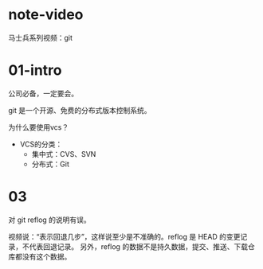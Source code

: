 # note-video
马士兵系列视频：git

# 01-intro
公司必备，一定要会。

git 是一个开源、免费的分布式版本控制系统。

为什么要使用vcs？

- VCS的分类：
  - 集中式：CVS、SVN
  - 分布式：Git

# 03
对 git reflog 的说明有误。

视频说：“表示回退几步”，这样说至少是不准确的。reflog 是 HEAD 的变更记录，不代表回退记录。
另外，reflog 的数据不是持久数据，提交、推送、下载仓库都没有这个数据。
